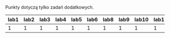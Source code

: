 Punkty dotyczą tylko zadań dodatkowych.

| lab1 | lab2 | lab3 | lab4 | lab5 | lab6 | lab8 | lab9 | lab10 | lab11 | lab12 | lab13 | suma |
|------|------|------|------|------|------|------|------|-------|-------|-------|-------|------|
|    1 |    1 |    1 |    1 |    1 |    1 |    1 |    1 |     1 |     1 |     1 |     1 |   12 |
